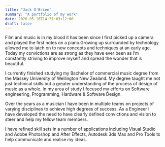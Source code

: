 ```yaml
---
title: "Jack O'Brien"
summary: "A portfolio of my work"
date: 2020-05-16T14:31:03+12:00
draft: false
---
```


Film and music is in my blood it has been since I first picked up a camera and played the first notes on a piano.Growing up surrounded by technology allowed me to latch on to new concepts and techniques at an early age. Today my convictions are as strong as they have ever been as I’m constantly striving to improve myself and spread the wonder that is beautiful.

I currently finished studying my Bachelor of commercial music degree from the Massey University of Wellington New Zealand. My degree taught me not just technical skills but a greater understanding of the process of design of music as a whole. In my area of study I focused my efforts on Software engineering, Programming, Hardware & Software Design.

Over the years as a musician I have been in multiple teams on projects of varying disciplines to achieve high degrees of success. As a Engineer I have developed the need to have clearly defined convictions and vision to steer and help my fellow team members.

I have refined skill sets in a number of applications including Visual Studio and Adobe Photoshop and After Effects, Autodesk 3ds Max and Pro Tools to help communicate and realise my ideas.
